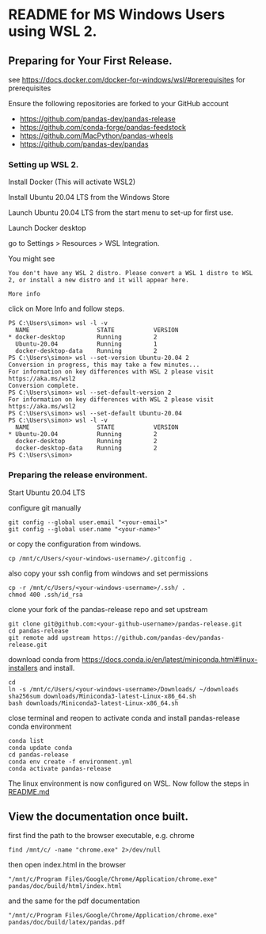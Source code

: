 # README for MS Windows Users using WSL 2.

## Preparing for Your First Release.

see https://docs.docker.com/docker-for-windows/wsl/#prerequisites for prerequisites

Ensure the following repositories are forked to your GitHub account
  - https://github.com/pandas-dev/pandas-release
  - https://github.com/conda-forge/pandas-feedstock
  - https://github.com/MacPython/pandas-wheels
  - https://github.com/pandas-dev/pandas


### Setting up WSL 2.

Install Docker (This will activate WSL2)

Install Ubuntu 20.04 LTS from the Windows Store

Launch Ubuntu 20.04 LTS from the start menu to set-up for first use.

Launch Docker desktop

go to Settings > Resources > WSL Integration.

You might see

```
You don't have any WSL 2 distro. Please convert a WSL 1 distro to WSL 2, or install a new distro and it will appear here.

More info
```

click on More Info and follow steps.

```
PS C:\Users\simon> wsl -l -v
  NAME                   STATE           VERSION
* docker-desktop         Running         2
  Ubuntu-20.04           Running         1
  docker-desktop-data    Running         2
PS C:\Users\simon> wsl --set-version Ubuntu-20.04 2
Conversion in progress, this may take a few minutes...
For information on key differences with WSL 2 please visit https://aka.ms/wsl2
Conversion complete.
PS C:\Users\simon> wsl --set-default-version 2
For information on key differences with WSL 2 please visit https://aka.ms/wsl2
PS C:\Users\simon> wsl --set-default Ubuntu-20.04
PS C:\Users\simon> wsl -l -v
  NAME                   STATE           VERSION
* Ubuntu-20.04           Running         2
  docker-desktop         Running         2
  docker-desktop-data    Running         2
PS C:\Users\simon>
```

### Preparing the release environment.

Start Ubuntu 20.04 LTS

configure git manually

```
git config --global user.email "<your-email>"
git config --global user.name "<your-name>"
```

or copy the configuration from windows.
```
cp /mnt/c/Users/<your-windows-username>/.gitconfig .
```

also copy your ssh config from windows and set permissions
```
cp -r /mnt/c/Users/<your-windows-username>/.ssh/ .
chmod 400 .ssh/id_rsa
```

clone your fork of the pandas-release repo and set upstream
```
git clone git@github.com:<your-github-username>/pandas-release.git
cd pandas-release
git remote add upstream https://github.com/pandas-dev/pandas-release.git
```

download conda from https://docs.conda.io/en/latest/miniconda.html#linux-installers and
install.
```
cd
ln -s /mnt/c/Users/<your-windows-username>/Downloads/ ~/downloads
sha256sum downloads/Miniconda3-latest-Linux-x86_64.sh
bash downloads/Miniconda3-latest-Linux-x86_64.sh
```

close terminal and reopen to activate conda and install pandas-release conda environment
```
conda list
conda update conda
cd pandas-release
conda env create -f environment.yml
conda activate pandas-release
```

The linux environment is now configured on WSL. Now follow the steps in [README.md](./README.md)

## View the documentation once built.

first find the path to the browser executable, e.g. chrome
```
find /mnt/c/ -name "chrome.exe" 2>/dev/null
```

then open index.html in the browser
```
"/mnt/c/Program Files/Google/Chrome/Application/chrome.exe" pandas/doc/build/html/index.html
```

and the same for the pdf documentation
```
"/mnt/c/Program Files/Google/Chrome/Application/chrome.exe" pandas/doc/build/latex/pandas.pdf
```
